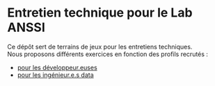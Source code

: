 # Entretien technique pour le Lab ANSSI

Ce dépôt sert de terrains de jeux pour les entretiens techniques.\
Nous proposons différents exercices en fonction des profils recrutés :
- [pour les développeur.euses](./profil-dev/README.md)
- [pour les ingénieur.e.s data](./profil-data-engineer/README.md)
